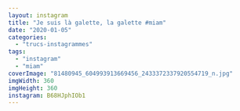 ```yaml
---
layout: instagram
title: "Je suis là galette, la galette #miam"
date: "2020-01-05"
categories: 
  - "trucs-instagrammes"
tags: 
  - "instagram"
  - "miam"
coverImage: "81480945_604993913669456_2433372337920554719_n.jpg"
imgWidth: 360
imgHeight: 360
instagram: B68HJphIOb1
---
```

